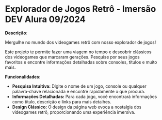 # Explorador de Jogos Retrô - Imersão DEV Alura 09/2024

**Descrição:**

Mergulhe no mundo dos videogames retrô com nosso explorador de jogos! 

Este projeto te permite fazer uma viagem no tempo e descobrir clássicos dos videogames que marcaram gerações. Pesquise por seus jogos favoritos e encontre informações detalhadas sobre consoles, títulos e muito mais.

**Funcionalidades:**

* **Pesquisa Intuitiva:** Digite o nome de um jogo, console ou qualquer palavra-chave relacionada e encontre rapidamente o que procura.
* **Informações Detalhadas:** Para cada jogo, você encontrará informações como título, descrição e links para mais detalhes.
* **Design Clássico:** O design da página web evoca a nostalgia dos videogames retrô, proporcionando uma experiência imersiva.
